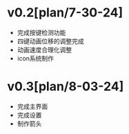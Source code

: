 # v0.2[plan/7-30-24]
- 完成按键检测功能
- 四键动画位移的调整完成
- 动画速度合理化调整
- icon系统制作

# v0.3[plan/8-03-24]
- 完成主界面
- 完成设置
- 制作箭头